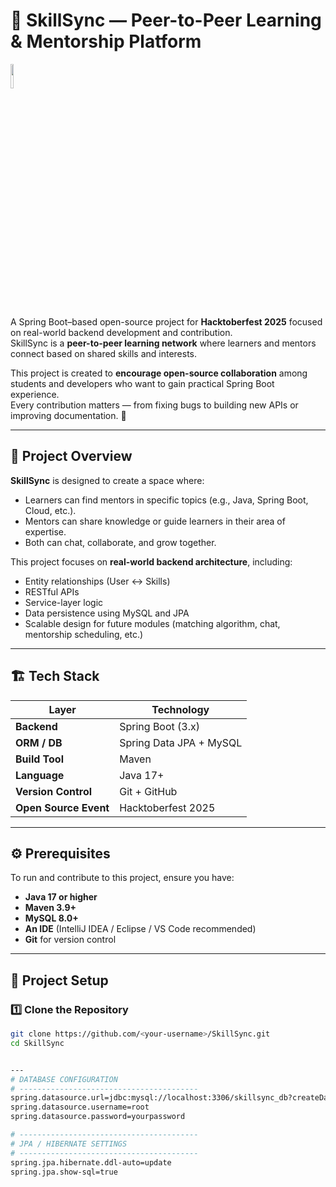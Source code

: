 # 🧠 SkillSync — Peer-to-Peer Learning & Mentorship Platform


<img src="https://res.cloudinary.com/dbvyvfe61/image/upload/v1619799241/Cicada%203301:%20Reinvented/MSTC_ffmo9v.png" width="10%">


A Spring Boot–based open-source project for **Hacktoberfest 2025** focused on real-world backend development and contribution.  
SkillSync is a **peer-to-peer learning network** where learners and mentors connect based on shared skills and interests.  

This project is created to **encourage open-source collaboration** among students and developers who want to gain practical Spring Boot experience.  
Every contribution matters — from fixing bugs to building new APIs or improving documentation. 🚀

---

## 🧩 Project Overview

**SkillSync** is designed to create a space where:
- Learners can find mentors in specific topics (e.g., Java, Spring Boot, Cloud, etc.).
- Mentors can share knowledge or guide learners in their area of expertise.
- Both can chat, collaborate, and grow together.

This project focuses on **real-world backend architecture**, including:
- Entity relationships (User ↔ Skills)
- RESTful APIs
- Service-layer logic
- Data persistence using MySQL and JPA
- Scalable design for future modules (matching algorithm, chat, mentorship scheduling, etc.)

---

## 🏗️ Tech Stack

| Layer | Technology |
|-------|-------------|
| **Backend** | Spring Boot (3.x) |
| **ORM / DB** | Spring Data JPA + MySQL |
| **Build Tool** | Maven |
| **Language** | Java 17+ |
| **Version Control** | Git + GitHub |
| **Open Source Event** | Hacktoberfest 2025 |

---

## ⚙️ Prerequisites

To run and contribute to this project, ensure you have:

- **Java 17 or higher**  
- **Maven 3.9+**  
- **MySQL 8.0+**  
- **An IDE** (IntelliJ IDEA / Eclipse / VS Code recommended)
- **Git** for version control

---

## 🧾 Project Setup

### 1️⃣ Clone the Repository

```bash
git clone https://github.com/<your-username>/SkillSync.git
cd SkillSync


---
# DATABASE CONFIGURATION
# ----------------------------------------
spring.datasource.url=jdbc:mysql://localhost:3306/skillsync_db?createDatabaseIfNotExist=true
spring.datasource.username=root
spring.datasource.password=yourpassword

# ----------------------------------------
# JPA / HIBERNATE SETTINGS
# ----------------------------------------
spring.jpa.hibernate.ddl-auto=update
spring.jpa.show-sql=true

